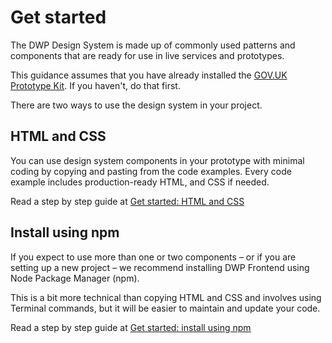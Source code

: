 # Get started
The DWP Design System is made up of commonly used patterns and components that are ready for use in live services and prototypes. 

This guidance assumes that you have already installed the [GOV.UK Prototype Kit](https://govuk-prototype-kit.herokuapp.com/docs). If you haven't, do that first. 

There are two ways to use the design system in your project. 

## HTML and CSS
You can use design system components in your prototype with minimal coding by copying and pasting from the code examples. Every code example includes production-ready HTML, and CSS if needed. 

Read a step by step guide at [Get started: HTML and CSS](get-started/html-and-css)

## Install using npm
If you expect to use more than one or two components – or if you are setting up a new project – we recommend installing DWP Frontend using Node Package Manager (npm).

This is a bit more technical than copying HTML and CSS and involves using Terminal commands, but it will be easier to maintain and update your code. 

Read a step by step guide at [Get started: install using npm](get-started/npm)